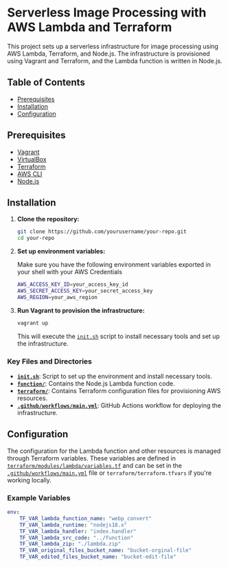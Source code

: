 # Serverless Image Processing with AWS Lambda and Terraform

This project sets up a serverless infrastructure for image processing using AWS Lambda, Terraform, and Node.js. The infrastructure is provisioned using Vagrant and Terraform, and the Lambda function is written in Node.js.

## Table of Contents

- [Prerequisites](#prerequisites)
- [Installation](#installation)
- [Configuration](#configuration)

## Prerequisites

- [Vagrant](https://www.vagrantup.com/)
- [VirtualBox](https://www.virtualbox.org/)
- [Terraform](https://www.terraform.io/)
- [AWS CLI](https://aws.amazon.com/cli/)
- [Node.js](https://nodejs.org/)

## Installation

1. **Clone the repository:**

    ```sh
    git clone https://github.com/yourusername/your-repo.git
    cd your-repo
    ```

2. **Set up environment variables:**

    Make sure you have the following environment variables exported in your shell with your AWS Credentials

    ```sh
    AWS_ACCESS_KEY_ID=your_access_key_id
    AWS_SECRET_ACCESS_KEY=your_secret_access_key
    AWS_REGION=your_aws_region
    ```

3. **Run Vagrant to provision the infrastructure:**

    ```sh
    vagrant up
    ```

    This will execute the [``init.sh``](command:_github.copilot.openRelativePath?%5B%7B%22scheme%22%3A%22file%22%2C%22authority%22%3A%22%22%2C%22path%22%3A%22%2FUsers%2Filahyani%2Fserverless_webp_converter%2Finit.sh%22%2C%22query%22%3A%22%22%2C%22fragment%22%3A%22%22%7D%5D "/Users/ilahyani/serverless_webp_converter/init.sh") script to install necessary tools and set up the infrastructure.



### Key Files and Directories

- **[``init.sh``](command:_github.copilot.openRelativePath?%5B%7B%22scheme%22%3A%22file%22%2C%22authority%22%3A%22%22%2C%22path%22%3A%22%2FUsers%2Filahyani%2Fserverless_webp_converter%2Finit.sh%22%2C%22query%22%3A%22%22%2C%22fragment%22%3A%22%22%7D%5D "/Users/ilahyani/serverless_webp_converter/init.sh")**: Script to set up the environment and install necessary tools.
- **[``function/``](command:_github.copilot.openRelativePath?%5B%7B%22scheme%22%3A%22file%22%2C%22authority%22%3A%22%22%2C%22path%22%3A%22%2FUsers%2Filahyani%2Fserverless_webp_converter%2Ffunction%2F%22%2C%22query%22%3A%22%22%2C%22fragment%22%3A%22%22%7D%5D "/Users/ilahyani/serverless_webp_converter/function/")**: Contains the Node.js Lambda function code.
- **[``terraform/``](command:_github.copilot.openRelativePath?%5B%7B%22scheme%22%3A%22file%22%2C%22authority%22%3A%22%22%2C%22path%22%3A%22%2FUsers%2Filahyani%2Fserverless_webp_converter%2Fterraform%2F%22%2C%22query%22%3A%22%22%2C%22fragment%22%3A%22%22%7D%5D "/Users/ilahyani/serverless_webp_converter/terraform/")**: Contains Terraform configuration files for provisioning AWS resources.
- **[``.github/workflows/main.yml``](command:_github.copilot.openRelativePath?%5B%7B%22scheme%22%3A%22file%22%2C%22authority%22%3A%22%22%2C%22path%22%3A%22%2FUsers%2Filahyani%2Fserverless_webp_converter%2F.github%2Fworkflows%2Fmain.yml%22%2C%22query%22%3A%22%22%2C%22fragment%22%3A%22%22%7D%5D "/Users/ilahyani/serverless_webp_converter/.github/workflows/main.yml")**: GitHub Actions workflow for deploying the infrastructure.

## Configuration

The configuration for the Lambda function and other resources is managed through Terraform variables. These variables are defined in [``terraform/modules/lambda/variables.tf``](command:_github.copilot.openRelativePath?%5B%7B%22scheme%22%3A%22file%22%2C%22authority%22%3A%22%22%2C%22path%22%3A%22%2FUsers%2Filahyani%2Fserverless_webp_converter%2Fterraform%2Fmodules%2Flambda%2Fvariables.tf%22%2C%22query%22%3A%22%22%2C%22fragment%22%3A%22%22%7D%5D "/Users/ilahyani/serverless_webp_converter/terraform/modules/lambda/variables.tf") and can be set in the [``.github/workflows/main.yml``](command:_github.copilot.openRelativePath?%5B%7B%22scheme%22%3A%22file%22%2C%22authority%22%3A%22%22%2C%22path%22%3A%22%2FUsers%2Filahyani%2Fserverless_webp_converter%2F.github%2Fworkflows%2Fmain.yml%22%2C%22query%22%3A%22%22%2C%22fragment%22%3A%22%22%7D%5D "/Users/ilahyani/serverless_webp_converter/.github/workflows/main.yml") file or `terraform/terraform.tfvars` if you're working locally.

### Example Variables

```yml
env:
    TF_VAR_lambda_function_name: "webp_convert"
    TF_VAR_lambda_runtime: "nodejs18.x"
    TF_VAR_lambda_handler: "index.handler"
    TF_VAR_lambda_src_code: "../function"
    TF_VAR_lambda_zip: "./lambda.zip"
    TF_VAR_original_files_bucket_name: "bucket-orginal-file"
    TF_VAR_edited_files_bucket_name: "bucket-edit-file"
```